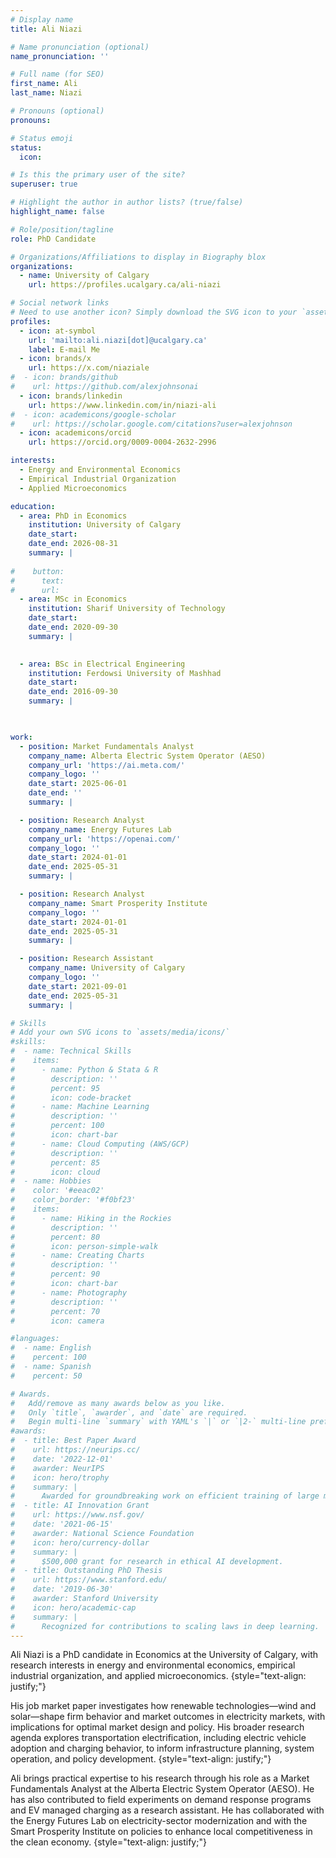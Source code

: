 ```yaml
---
# Display name
title: Ali Niazi

# Name pronunciation (optional)
name_pronunciation: ''

# Full name (for SEO)
first_name: Ali
last_name: Niazi

# Pronouns (optional)
pronouns:

# Status emoji
status:
  icon: 

# Is this the primary user of the site?
superuser: true

# Highlight the author in author lists? (true/false)
highlight_name: false

# Role/position/tagline
role: PhD Candidate

# Organizations/Affiliations to display in Biography blox
organizations:
  - name: University of Calgary
    url: https://profiles.ucalgary.ca/ali-niazi

# Social network links
# Need to use another icon? Simply download the SVG icon to your `assets/media/icons/` folder.
profiles:
  - icon: at-symbol
    url: 'mailto:ali.niazi[dot]@ucalgary.ca'
    label: E-mail Me
  - icon: brands/x
    url: https://x.com/niaziale
#  - icon: brands/github
#    url: https://github.com/alexjohnsonai
  - icon: brands/linkedin
    url: https://www.linkedin.com/in/niazi-ali
#  - icon: academicons/google-scholar
#    url: https://scholar.google.com/citations?user=alexjohnson
  - icon: academicons/orcid
    url: https://orcid.org/0009-0004-2632-2996

interests:
  - Energy and Environmental Economics
  - Empirical Industrial Organization
  - Applied Microeconomics

education:
  - area: PhD in Economics
    institution: University of Calgary
    date_start: 
    date_end: 2026-08-31
    summary: | 
      
#    button:
#      text: 
#      url:
  - area: MSc in Economics
    institution: Sharif University of Technology
    date_start: 
    date_end: 2020-09-30
    summary: |

      
  - area: BSc in Electrical Engineering
    institution: Ferdowsi University of Mashhad
    date_start: 
    date_end: 2016-09-30
    summary: | 

     

work:
  - position: Market Fundamentals Analyst
    company_name: Alberta Electric System Operator (AESO)
    company_url: 'https://ai.meta.com/'
    company_logo: ''
    date_start: 2025-06-01
    date_end: ''
    summary: |

  - position: Research Analyst
    company_name: Energy Futures Lab
    company_url: 'https://openai.com/'
    company_logo: ''
    date_start: 2024-01-01
    date_end: 2025-05-31
    summary: |

  - position: Research Analyst
    company_name: Smart Prosperity Institute
    company_logo: ''
    date_start: 2024-01-01
    date_end: 2025-05-31
    summary: |

  - position: Research Assistant
    company_name: University of Calgary
    company_logo: ''
    date_start: 2021-09-01
    date_end: 2025-05-31
    summary: |

# Skills
# Add your own SVG icons to `assets/media/icons/`
#skills:
#  - name: Technical Skills
#    items:
#      - name: Python & Stata & R
#        description: ''
#        percent: 95
#        icon: code-bracket
#      - name: Machine Learning
#        description: ''
#        percent: 100
#        icon: chart-bar
#      - name: Cloud Computing (AWS/GCP)
#        description: ''
#        percent: 85
#        icon: cloud
#  - name: Hobbies
#    color: '#eeac02'
#    color_border: '#f0bf23'
#    items:
#      - name: Hiking in the Rockies
#        description: ''
#        percent: 80
#        icon: person-simple-walk
#      - name: Creating Charts
#        description: ''
#        percent: 90
#        icon: chart-bar
#      - name: Photography
#        description: ''
#        percent: 70
#        icon: camera

#languages:
#  - name: English
#    percent: 100
#  - name: Spanish
#    percent: 50

# Awards.
#   Add/remove as many awards below as you like.
#   Only `title`, `awarder`, and `date` are required.
#   Begin multi-line `summary` with YAML's `|` or `|2-` multi-line prefix and indent 2 spaces #below.
#awards:
#  - title: Best Paper Award
#    url: https://neurips.cc/
#    date: '2022-12-01'
#    awarder: NeurIPS
#    icon: hero/trophy
#    summary: |
#      Awarded for groundbreaking work on efficient training of large models.
#  - title: AI Innovation Grant
#    url: https://www.nsf.gov/
#    date: '2021-06-15'
#    awarder: National Science Foundation
#    icon: hero/currency-dollar
#    summary: |
#      $500,000 grant for research in ethical AI development.
#  - title: Outstanding PhD Thesis
#    url: https://www.stanford.edu/
#    date: '2019-06-30'
#    awarder: Stanford University
#    icon: hero/academic-cap
#    summary: |
#      Recognized for contributions to scaling laws in deep learning.
---
```


Ali Niazi is a PhD candidate in Economics at the University of Calgary, with research interests in energy and environmental economics, empirical industrial organization, and applied microeconomics.
{style="text-align: justify;"}

His job market paper investigates how renewable technologies—wind and solar—shape firm behavior and market outcomes in electricity markets, with implications for optimal market design and policy. His broader research agenda explores transportation electrification, including electric vehicle adoption and charging behavior, to inform infrastructure planning, system operation, and policy development.
{style="text-align: justify;"}

Ali brings practical expertise to his research through his role as a Market Fundamentals Analyst at the Alberta Electric System Operator (AESO). He has also contributed to field experiments on demand response programs and EV managed charging as a research assistant. He has collaborated with the Energy Futures Lab on electricity-sector modernization and with the Smart Prosperity Institute on policies to enhance local competitiveness in the clean economy.
{style="text-align: justify;"}

